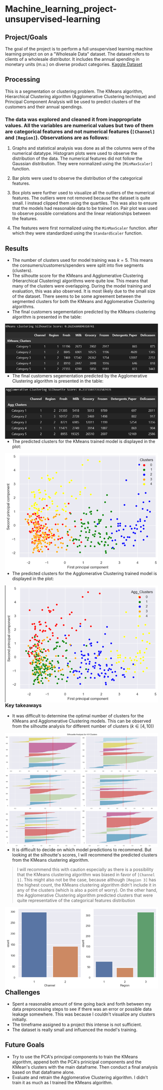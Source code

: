 # Machine_learning_project-unsupervised-learning

## Project/Goals

The goal of the project is to perform a full unsupervised learning machine learning project on on a "Wholesale Data" dataset. The dataset refers to clients of a wholesale distributor. It includes the annual spending in monetary units (m.u.) on diverse product categories. [Kaggle Dataset](https://www.kaggle.com/datasets/binovi/wholesale-customers-data-set)

## Processing

This is a segmentation or clustering problem. The KMeans algorithm, Hierarchical Clustering algorithm (Agglomerative Clustering technique) and Principal Component Analysis will be used to predict clusters of the customers and their annual spendings.

### The data was explored and cleaned it from inappropriate values. All the variables are numerical values but two of them are categorical features and not numerical features (`[Channel]` and `[Region]`). Observations are as follows:

1. Graphs and statistical analysis was done as all the columns were of the numerical datatype. Histogram plots were used to observe the distribution of the data. The numerical features did not follow the Gaussian distribution. They were normalized using the `[MinMaxScaler]` function.

2. Bar plots were used to observe the distribution of the categorical features.

3. Box plots were further used to visualize all the outliers of the numerical features. The outliers were not removed because the dataset is quite small. I instead clipped them using the quartiles. This was also to ensure that the models had reasonable data to be trained on. Pair plot was used to observe possible correlations and the linear relationships between the features.

4. The features were first normalized using the `MinMaxScaler` function. after which they were standardized using the `StandardScaler` function.

## Results
- The number of clusters used for model training was $k=5$. This means the consumers/customers/spenders were split into five segments (clusters).
- The silhoutte score for the KMeans and Agglomerative Clustering (Hierarchical Clustering) algorithms were quite low. This means that many of the clusters were overlapping. During the model training and evaluation, this was also observed. It is most likely due to the small size of the dataset. There seems to be some agreement between the segmented clusters for both the KMeans and Agglomerative Clustering algorithms.
- The final customers segementation predicted by the KMeans clustering algorithm is presented in the table:

<img src="kmeans_clusters.png"
     alt="KMeans model predicted clusters"
     style="float: left; margin-right: 8px;" />

- The final customers segementation predicted by the Agglomerative Clustering algorithm is presented in the table:

<img src="agglomerative_clusters.png"
     alt="Agglomerative Clustering model predicted clusters"
     style="float: left; margin-right: 8px;" />

- The predicted clusters for the KMeans trained model is displayed in the plot:

<img src="kmeans_pca.png"
     alt="Predicted clusters segmentation plot for KMeans"
     style="float: left; margin-right: 8px;" />

- The predicted clusters for the Agglomerative Clustering trained model is displayed in the plot:

<img src="agg_pca.png"
     alt="Predicted clusters segmentation plot for Agglomerative Clustering"
     style="float: left; margin-right: 8px;" />

### Key takeaways
- It was difficult to determine the optimal number of clusters for the KMeans and Agglomerative Clustering models. This can be observed from the silhoutte analysis for different number of clusters ($k\in[4,10)$)

<img src="silhoutte_analysis.png"
     alt="Predicted clusters segmentation plot for Agglomerative Clustering"
     style="float: left; margin-right: 8px;" />

- It is difficult to decide on which model predictions to recommend. But looking at the silhoutte's scores, I will recommend the predicted clusters from the KMeans clustering algorithm.

> I will recommend this with caution especially as there is a possibility that the KMeans clustering algorithm was biased in favor of `[Channel 1]`. This might also not be the case, because although `[Region 3]` has the highest count, the KMeans clustering algorithm didn't include it in any of the clusters (which is also a point of worry). On the other hand, the Agglomerative Clustering algorithm predicted clusters that were quite representative of the categorical features distribution

<img src="channel_region.png"
     alt="Predicted clusters segmentation plot for Agglomerative Clustering"
     style="float: left; margin-right: 8px;" />

## Challenges 
 - Spent a reasonable amount of time going back and forth between my data preprocessing steps to see if there was an error or possible data leakage somewhere. This was because I couldn't visualize any clusters initially.
 - The timeframe assigned to a project this intense is not sufficient.
 - The dataset is really small and influenced the model's training.

## Future Goals
- Try to use the PCA's principal components to train the KMeans algorithm, append both the PCA's prinicipal components and the KMean's clusters with the main dataframe. Then conduct a final analysis based on that dataframe alone. 
- Evaluate and retrain the Agglomerative Clustering algorithm. I didn't train it as much as I trained the KMeans algorithm.